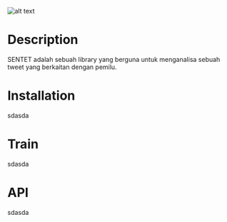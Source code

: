 ![alt text](https://raw.githubusercontent.com/Sarewes2310/SENTET/master/static/asset/Logo/SENTET_3.png?token=AiHTPSbZV5XOPiCVmtDRLRtLWHyx6l86ks5cYz9GwA%3D%3D)
# Description
SENTET adalah sebuah library yang berguna untuk menganalisa sebuah tweet yang berkaitan dengan pemilu. 
# Installation
sdasda
# Train
sdasda
# API
sdasda
